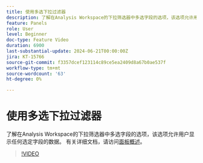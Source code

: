 ```yaml
---
title: 使用多选下拉过滤器
description: 了解在Analysis Workspace的下拉筛选器中多选字段的选项，该选项允许用户显示任何选定字段的数据。
feature: Panels
role: User
level: Beginner
doc-type: Feature Video
duration: 6900
last-substantial-update: 2024-06-21T00:00:00Z
jira: KT-15766
source-git-commit: f3357dcef123114c89ce5ea2409d8a67b0ae537f
workflow-type: tm+mt
source-wordcount: '63'
ht-degree: 0%

---
```



# 使用多选下拉过滤器

了解在Analysis Workspace的下拉筛选器中多选字段的选项，该选项允许用户显示任何选定字段的数据。 有关详细文档，请访问[面板概述](https://experienceleague.adobe.com/zh-hans/docs/analytics/analyze/analysis-workspace/panels/panels#static-drop-down-segments)。

>[!VIDEO](https://video.tv.adobe.com/v/3430412/?learn=on)
